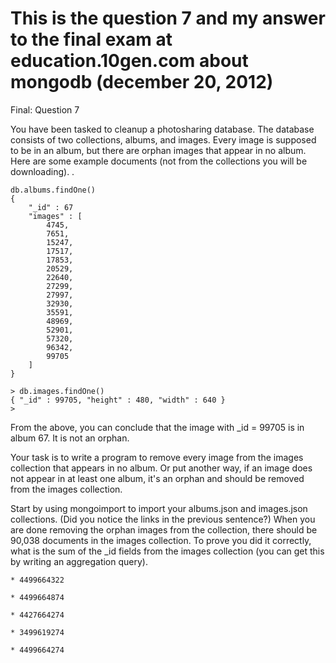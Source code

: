 This is the question 7 and my answer to the final exam at education.10gen.com about mongodb (december 20, 2012)
============

Final: Question 7

You have been tasked to cleanup a photosharing database. 
The database consists of two collections, albums, and images. 
Every image is supposed to be in an album, but there are orphan images that appear in no album. 
Here are some example documents (not from the collections you will be downloading). .

~~~
db.albums.findOne()
{
	"_id" : 67
	"images" : [
		4745,
		7651,
		15247,
		17517,
		17853,
		20529,
		22640,
		27299,
		27997,
		32930,
		35591,
		48969,
		52901,
		57320,
		96342,
		99705
	]
}

> db.images.findOne()
{ "_id" : 99705, "height" : 480, "width" : 640 }
> 
~~~

From the above, you can conclude that the image with _id = 99705 is in album 67. It is not an orphan. 

Your task is to write a program to remove every image from the images collection that appears in no album. Or put another way, if an image does not appear in at least one album, it's an orphan and should be removed from the images collection. 

Start by using mongoimport to import your albums.json and images.json collections. (Did you notice the links in the previous sentence?) 
When you are done removing the orphan images from the collection, there should be 90,038 documents in the images collection. To prove you did it correctly, what is the sum of the _id fields from the images collection (you can get this by writing an aggregation query).


	* 4499664322

	* 4499664874

	* 4427664274

	* 3499619274

	* 4499664274

